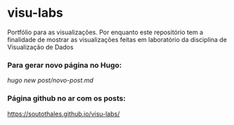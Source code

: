 # visu-labs
Portfólio para as visualizações. Por enquanto este repositório tem a finalidade de mostrar as visualizações feitas em laboratório da disciplina de Visualização de Dados

### Para gerar novo página no Hugo:
<i>hugo new post/novo-post.md</i> 

### Página github no ar com os posts:
https://soutothales.github.io/visu-labs/
